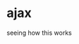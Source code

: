 # ajax
seeing how this works
<script
src="https://ajax.googleapis.com/ajax/libs/angularjs/1.4.9/angular.min.js"></script>
